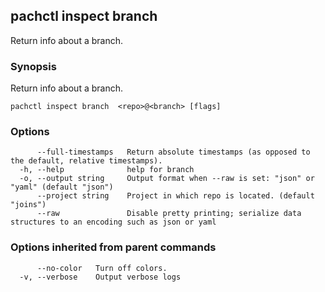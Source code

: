 ## pachctl inspect branch

Return info about a branch.

### Synopsis

Return info about a branch.

```
pachctl inspect branch  <repo>@<branch> [flags]
```

### Options

```
      --full-timestamps   Return absolute timestamps (as opposed to the default, relative timestamps).
  -h, --help              help for branch
  -o, --output string     Output format when --raw is set: "json" or "yaml" (default "json")
      --project string    Project in which repo is located. (default "joins")
      --raw               Disable pretty printing; serialize data structures to an encoding such as json or yaml
```

### Options inherited from parent commands

```
      --no-color   Turn off colors.
  -v, --verbose    Output verbose logs
```

